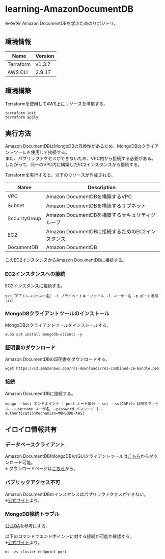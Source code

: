 # learning-AmazonDocumentDB

👓👓👓 Amazon DocumentDBを学ぶためのリポジトリ。  

## 環境情報

| Name | Version |
| --- | --- |
| Terraform | v1.3.7 |
| AWS CLI | 2.9.17 |

## 環境構築

Terraformを使用してAWS上にリソースを構築する。  

```shell
terraform init
terraform apply
```

## 実行方法

Amazon DocumentDBはMongoDBの互換性があるため、MongoDBのクライアントツールを使用して接続する。  
また、パブリックアクセスができないため、VPC内から接続する必要がある。  
したがって、同一のVPC内に構築したEC2インスタンスから接続する。  

Terraformを実行すると、以下のリソースが作成される。  

| Name | Description |
| --- | --- |
| VPC | Amazon DocumentDBを構築するVPC |
| Subnet | Amazon DocumentDBを構築するサブネット |
| SecurityGroup | Amazon DocumentDBを構築するセキュリティグループ |
| EC2 | Amazon DocumentDBに接続するためのEC2インスタンス |
| DocumentDB | Amazon DocumentDB |

このEC2インスタンスからAmazon DocumentDBに接続する。  

### EC2インスタンスへの接続

EC2インスタンスに接続する。  

```shell
ssh IPアドレス(ホスト名) -i プライベートキーファイル -l ユーザー名 -p ポート番号(22)
```

### MongoDBクライアントツールのインストール

MongoDBのクライアントツールをインストールする。  

```shell
sudo apt install mongodb-clients -y
```

### 証明書のダウンロード

Amazon DocumentDBの証明書をダウンロードする。  

```shell
wget https://s3.amazonaws.com/rds-downloads/rds-combined-ca-bundle.pem
```

### 接続

Amazon DocumentDBに接続する。  

```shell
mongo --host エンドポイント --port ポート番号 --ssl --sslCAFile 証明書ファイル --username ユーザ名 --password パスワード [--authenticationMechanism=MONGODB-AWS]
```

## イロイロ情報共有

### データベースクライアント

Amazon DocumentDB(MongoDB)のGUIクライアントツールは[こちら](https://downloads.mongodb.com/compass/mongodb-compass-1.35.0-win32-x64.exe)からダウンロード可能。  
※ ダウンロードページは[こちら](https://www.mongodb.com/try/download/compass)から。  

### パブリックアクセス不可

Amazon DocumentDBのインスタンスはパブリックアクセスができない。  
※[公式サイト](https://aws.amazon.com/jp/premiumsupport/knowledge-center/documentdb-cannot-connect/)より。  

### MongoDB接続トラブル

[公式QA](https://docs.aws.amazon.com/ja_jp/documentdb/latest/developerguide/troubleshooting.connecting.html)を参考にする。  

以下のコマンドでエンドポイントに対する接続が可能か確認する。  
※[公式サイト](https://docs.aws.amazon.com/ja_jp/documentdb/latest/developerguide/troubleshooting.connecting.html)より。  

```shell
nc -zv cluster-endpoint port
```
